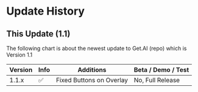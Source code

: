 # Update History

## This Update (1.1)

The following chart is about the newest update to Get.AI (repo) which is Version 1.1

| Version | Info | Additions | Beta / Demo / Test |
| ------- | ------------------ | ------------------ | ------------------|
| 1.1.x   | :white_check_mark: | Fixed Buttons on Overlay | No, Full Release |

